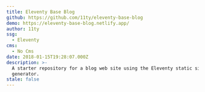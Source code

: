 ```yaml
---
title: Eleventy Base Blog
github: https://github.com/11ty/eleventy-base-blog
demo: https://eleventy-base-blog.netlify.app/
author: 11ty
ssg:
  - Eleventy
cms:
  - No Cms
date: 2018-01-15T19:28:07.000Z
description: >-
  A starter repository for a blog web site using the Eleventy static site
  generator.
stale: false
---
```

